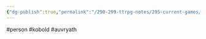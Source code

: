 ```yaml
---
{"dg-publish":true,"permalink":"/290-299-ttrpg-notes/295-current-games/11-weeping-city/wiki/person/fredrick/"}
---
```



#person #kobold #auvryath 